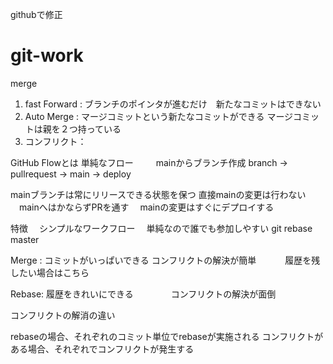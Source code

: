 githubで修正

# git-work
merge
1. fast Forward :  ブランチのポインタが進むだけ　新たなコミットはできない
2. Auto Merge   :  マージコミットという新たなコミットができる
                   マージコミットは親を２つ持っている
3. コンフリクト：
  
GitHub Flowとは
 単純なフロー
　
　mainからブランチ作成
  branch ->  pullrequest -> main -> deploy 

  mainブランチは常にリリースできる状態を保つ
  直接mainの変更は行わない
　mainへはかならずPRを通す
　mainの変更はすぐにデプロイする

特徴
　シンプルなワークフロー
　単純なので誰でも参加しやすい
git rebase master

Merge : コミットがいっぱいできる
        コンフリクトの解決が簡単
　　　履歴を残したい場合はこちら

Rebase: 履歴をきれいにできる
　　　　コンフリクトの解決が面倒


コンフリクトの解消の違い


rebaseの場合、それぞれのコミット単位でrebaseが実施される
コンフリクトがある場合、それぞれでコンフリクトが発生する






